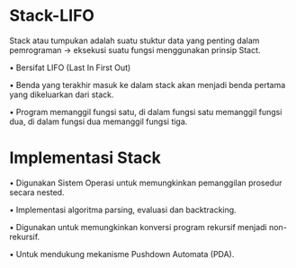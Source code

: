# Stack-LIFO
Stack atau tumpukan adalah suatu stuktur data yang
penting dalam pemrograman -> eksekusi suatu
fungsi menggunakan prinsip Stact.

• Bersifat LIFO (Last In First Out)

• Benda yang terakhir masuk ke dalam stack akan
menjadi benda pertama yang dikeluarkan dari stack.

• Program memanggil fungsi satu, di dalam fungsi
satu memanggil fungsi dua, di dalam fungsi dua
memanggil fungsi tiga.

# Implementasi Stack

• Digunakan Sistem Operasi untuk memungkinkan
pemanggilan prosedur secara nested.

• Implementasi algoritma parsing, evaluasi dan
backtracking.

• Digunakan untuk memungkinkan konversi
program rekursif menjadi non-rekursif.

• Untuk mendukung mekanisme Pushdown
Automata (PDA).
